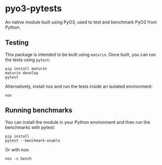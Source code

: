 # pyo3-pytests

An native module built using PyO3, used to test and benchmark PyO3 from Python.

## Testing

This package is intended to be built using `maturin`. Once built, you can run the tests using `pytest`:

```shell
pip install maturin
maturin develop
pytest
```

Alternatively, install nox and run the tests inside an isolated environment:

```shell
nox
```

## Running benchmarks

You can install the module in your Python environment and then run the benchmarks with pytest:

```shell
pip install .
pytest --benchmark-enable
```

Or with nox:

```shell
nox -s bench
```
